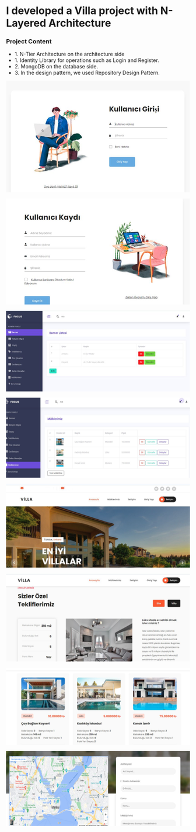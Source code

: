 <h1>I developed a Villa project with N-Layered Architecture</h1>

<h3>Project Content</h3>
<ul>
   <li>1. N-Tier Architecture on the architecture side</li>
   <li>1. Identity Library for operations such as Login and Register.</li>
   <li>2. MongoDB on the database side.</li>
   <li>3. In the design pattern, we used Repository Design Pattern.</li>
 </ul> 

![](Villa-Project-master/img/1.jpg)


![](Villa-Project-master/img/2.jpg)


![](Villa-Project-master/img/3.jpg)


![](Villa-Project-master/img/4.jpg)


![](Villa-Project-master/img/5.jpg)


![](Villa-Project-master/img/6.jpg)

![](Villa-Project-master/img/7.jpg)


![](Villa-Project-master/img/8.jpg)
